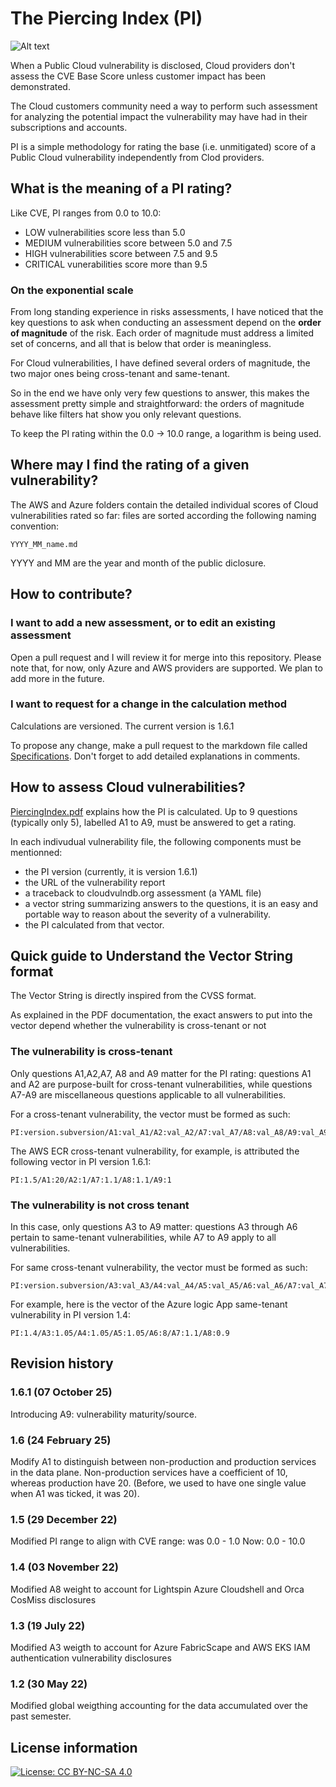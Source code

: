 # The Piercing Index (PI)

![Alt text](https://github.com/piercing-index/cloud-vulnerabilities/blob/main/PiercingIndex.png)

When a Public Cloud vulnerability is disclosed, Cloud providers don't assess the CVE Base Score unless customer impact has been demonstrated.

The Cloud customers community need a way to perform such assessment for analyzing the potential impact the vulnerability may have had in their subscriptions and accounts.

PI is a simple methodology for rating the base (i.e. unmitigated) score of a Public Cloud vulnerability independently from Clod providers.

## What is the meaning of a PI rating?

Like CVE, PI ranges from 0.0 to 10.0:
- LOW vulnerabilities score less than 5.0
- MEDIUM vulnerabilities score between 5.0 and 7.5
- HIGH vulnerabilities score between 7.5 and 9.5
- CRITICAL vunerabilities score more than 9.5

### On the exponential scale

From long standing experience in risks assessments, I have noticed that the key questions to ask when conducting an assessment depend on the **order of magnitude** of the risk. Each order of magnitude must address a limited set of concerns, and all that is below that order is meaningless.

For Cloud vulnerabilities, I have defined several orders of magnitude, the two major ones being cross-tenant and same-tenant.

So in the end we have only very few questions to answer, this makes the assessment pretty simple and straightforward: the orders of magnitude behave like filters hat show you only relevant questions.

To keep the PI rating within the 0.0 -> 10.0 range, a logarithm is being used.

## Where may I find the rating of a given vulnerability?

The AWS and Azure folders contain the detailed individual scores of Cloud vulnerabilities rated so far: files are sorted according the following naming convention:

```
YYYY_MM_name.md
```

YYYY and MM are the year and month of the public diclosure.

## How to contribute?

### I want to add a new assessment, or to edit an existing assessment

Open a pull request and I will review it for merge into this repository. 
Please note that, for now, only Azure and AWS providers are supported. We plan to add more in the future.

### I want to request for a change in the calculation method

Calculations are versioned. The current version is 1.6.1

To propose any change, make a pull request to the markdown file called [Specifications](https://github.com/piercing-index/cloud-vulnerabilities/blob/main/Specifications.md). Don't forget to add detailed explanations in comments.

## How to assess Cloud vulnerabilities?

[PiercingIndex.pdf](https://github.com/piercing-index/cloud-vulnerabilities/blob/main/PiercingIndex.pdf) explains how the PI is calculated. Up to 9 questions (typically only 5), labelled A1 to A9, must be answered to get a rating.

In each indivudual vulnerability file, the following components must be mentionned:
- the PI version (currently, it is version 1.6.1)
- the URL of the vulnerability report
- a traceback to cloudvulndb.org assessment (a YAML file)
- a vector string summarizing answers to the questions, it is an easy and portable way to reason about the severity of a vulnerability.
- the PI calculated from that vector.

## Quick guide to Understand the Vector String format

The Vector String is directly inspired from the CVSS format.

As explained in the PDF documentation, the exact answers to put into the vector depend whether the vulnerability is cross-tenant or not

### The vulnerability is cross-tenant

Only questions A1,A2,A7, A8 and A9 matter for the PI rating: questions A1 and A2 are purpose-built for cross-tenant vulnerabilities, while questions A7-A9 are miscellaneous questions applicable to all vulnerabilities.

For a cross-tenant vulnerability, the vector must be formed as such:

```
PI:version.subversion/A1:val_A1/A2:val_A2/A7:val_A7/A8:val_A8/A9:val_A9
```

The AWS ECR cross-tenant vulnerability, for example, is attributed the following vector in PI version 1.6.1:

```
PI:1.5/A1:20/A2:1/A7:1.1/A8:1.1/A9:1
```

### The vulnerability is not cross tenant


In this case, only questions A3 to A9 matter: questions A3 through A6 pertain to same-tenant vulnerabilities, while A7 to A9 apply to all vulnerabilities.


For same cross-tenant vulnerability, the vector must be formed as such:

```
PI:version.subversion/A3:val_A3/A4:val_A4/A5:val_A5/A6:val_A6/A7:val_A7/A8:val_A8/A9:val_A9
```

For example, here is the vector of the Azure logic App same-tenant vulnerability in PI version 1.4:

```
PI:1.4/A3:1.05/A4:1.05/A5:1.05/A6:8/A7:1.1/A8:0.9
```

## Revision history
### 1.6.1 (07 October 25)
Introducing A9: vulnerability maturity/source.

### 1.6 (24 February 25)
Modify A1 to distinguish between non-production and production services in the data plane. Non-production services have a coefficient of 10, whereas production have 20.
(Before, we used to have one single value when A1 was ticked, it was 20).

### 1.5 (29 December 22)
Modified PI range to align with CVE range: was 0.0 - 1.0
Now: 0.0 - 10.0

### 1.4 (03 November 22)
Modified A8 weight to account for Lightspin Azure Cloudshell and Orca CosMiss disclosures

### 1.3 (19 July 22)
Modified A3 weigth to account for Azure FabricScape and AWS EKS IAM authentication vulnerability disclosures

### 1.2 (30 May 22)
Modified global weigthing accounting for the data accumulated over the past semester.

## License information

[![License: CC BY-NC-SA 4.0](https://img.shields.io/badge/License-CC%20BY--NC--SA%204.0-lightgrey.svg)](https://creativecommons.org/licenses/by-nc-sa/4.0/)
